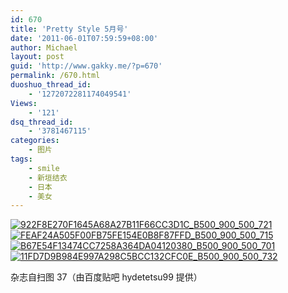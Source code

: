 ```yaml
---
id: 670
title: 'Pretty Style 5月号'
date: '2011-06-01T07:59:59+08:00'
author: Michael
layout: post
guid: 'http://www.gakky.me/?p=670'
permalink: /670.html
duoshuo_thread_id:
    - '1272072281174049541'
Views:
    - '121'
dsq_thread_id:
    - '3781467115'
categories:
    - 图片
tags:
    - smile
    - 新垣结衣
    - 日本
    - 美女
---
```


[![922F8E270F1645A68A27B11F66CC3D1C_B500_900_500_721](http://www.yui-aragaki.org/wp-content/uploads/img/922F8E270F1645A68A27B11F66CC3D1C_B500_900_500_721.jpeg)](http://www.yui-aragaki.org/wp-content/uploads/img/922F8E270F1645A68A27B11F66CC3D1C_B1280_1280_710_1024.jpeg) [![FEAF24A505F00FB75FE154E0B8F87FFD_B500_900_500_715](http://www.yui-aragaki.org/wp-content/uploads/img/FEAF24A505F00FB75FE154E0B8F87FFD_B500_900_500_715.jpeg)](http://www.yui-aragaki.org/wp-content/uploads/img/FEAF24A505F00FB75FE154E0B8F87FFD_B1280_1280_715_1023.jpeg) [![B67E54F13474CC7258A364DA04120380_B500_900_500_701](http://www.yui-aragaki.org/wp-content/uploads/img/B67E54F13474CC7258A364DA04120380_B500_900_500_701.jpeg)](http://www.yui-aragaki.org/wp-content/uploads/img/B67E54F13474CC7258A364DA04120380_B1280_1280_730_1024.jpeg) [![11FD7D9B984E997A298C5BCC132CFC0E_B500_900_500_732](http://www.yui-aragaki.org/wp-content/uploads/img/11FD7D9B984E997A298C5BCC132CFC0E_B500_900_500_732.jpeg)](http://www.yui-aragaki.org/wp-content/uploads/img/11FD7D9B984E997A298C5BCC132CFC0E_B1280_1280_698_1023.jpeg)

杂志自扫图 37（由百度贴吧 hydetetsu99 提供）